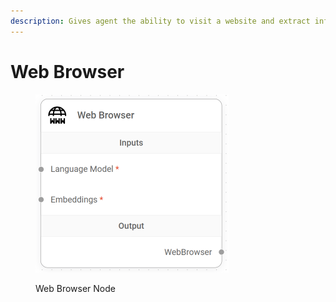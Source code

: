 ```yaml
---
description: Gives agent the ability to visit a website and extract information.
---
```


# Web Browser

<figure><img src="../../../.gitbook/assets/image (12).png" alt="" width="309"><figcaption><p>Web Browser Node</p></figcaption></figure>
